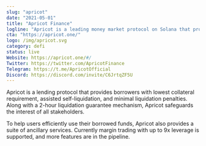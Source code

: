 ```yaml
---
slug: "apricot"
date: "2021-05-01"
title: "Apricot Finance"
logline: "Apricot is a leading money market protocol on Solana that provides a suite of services centered around lending and borrowing"
cta: "https://apricot.one/"
logo: /img/apricot.svg
category: defi
status: live
Website: https://apricot.one/#/
Twitter: https://twitter.com/ApricotFinance
Telegram: https://t.me/ApricotOfficial
Discord: https://discord.com/invite/C6JrtqZF5U
---
```


Apricot is a lending protocol that provides borrowers with lowest collateral requirement, assisted self-liquidation, and minimal liquidation penalties. Along with a 2-hour liquidation guarantee mechanism, Apricot safeguards the interest of all stakeholders.

To help users efficiently use their borrowed funds, Apricot also provides a suite of ancillary services. Currently margin trading with up to 9x leverage is supported, and more features are in the pipeline.

